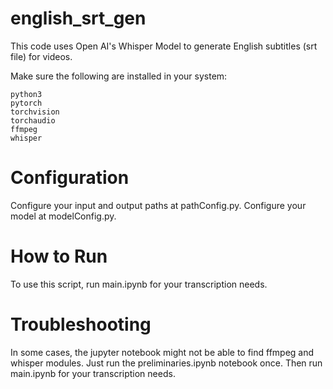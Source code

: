# english_srt_gen

This code uses Open AI's Whisper Model to generate English subtitles (srt file) for videos.

Make sure the following are installed in your system:

    python3
    pytorch
    torchvision
    torchaudio
    ffmpeg
    whisper

# Configuration

Configure your input and output paths at pathConfig.py.
Configure your model at modelConfig.py.

# How to Run

To use this script, run main.ipynb for your transcription needs.

# Troubleshooting

In some cases, the jupyter notebook might not be able to find ffmpeg and whisper modules. Just run the preliminaries.ipynb notebook once. Then run main.ipynb for your transcription needs.